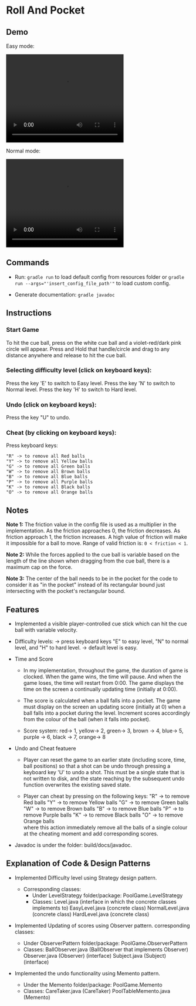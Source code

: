 # Roll And Pocket

## Demo 
Easy mode:

<video width="320" height="240" controls>
  <source src="./src/main/resources/figs/easylevel.mov" type="video/mp4">
</video>

Normal mode:

<video width="320" height="240" controls>
  <source src="./src/main/resources/figs/normallevel.mov" type="video/mp4">
</video>

## Commands

* Run: `gradle run` to load default config from resources folder or 
`gradle run --args="'insert_config_file_path'"` to load custom config.

* Generate documentation: `gradle javadoc`

## Instructions 

### Start Game
To hit the cue ball, press on the white cue ball and a violet-red/dark pink circle will appear. 
Press and Hold that handle/circle and drag to any distance anywhere and release to hit the cue ball.

### Selecting difficulty level (click on keyboard keys):
Press the key 'E' to switch to Easy level.
Press the key 'N' to switch to Normal level.
Press the key 'H' to switch to Hard level.

###  Undo (click on keyboard keys):
Press the key "U" to undo.


### Cheat (by clicking on keyboard keys):
Press keyboard keys:

    "R" -> to remove all Red balls
    "Y" -> to remove all Yellow balls
    "G" -> to remove all Green balls
    "W" -> to remove all Brown balls
    "B" -> to remove all Blue balls
    "P" -> to remove all Purple balls
    "K" -> to remove all Black balls
    "O" -> to remove all Orange balls 

## Notes 

**Note 1:** The friction value in the config file is used as a multiplier in the implementation. As the friction approaches 0, the friction decreases. As friction
approach 1, the friction increases. A high value of friction will make it impossible for a ball to move. Range of valid friction is: `0 < friction < 1`.

**Note 2:** While the forces applied to the cue ball is variable based on the
length of the line shown when dragging from the cue ball, there is a maximum cap
on the force.

**Note 3:** The center of the ball needs to be in the pocket for the code to 
consider it as "in the pocket" instead of its rectangular bound just intersecting
with the pocket's rectangular bound.


## Features 

-  Implemented a visible player-controlled cue stick which can hit the cue ball with variable velocity.

- Difficulty levels:
    -> press keyboard keys "E" to easy level, "N" to normal level, and "H" to hard level.
    -> default level is easy.

-  Time and Score

    - In my implementation, throughout the game, the duration of game is clocked. When the game wins, the time will pause. And when the game loses, the time will restart from 0:00. The game displays the time on the screen a continually updating time (initially at 0:00).

    - The score is calculated when a ball falls into a pocket. The game must display on the screen an updating score (initially at 0) when a ball falls into a pocket during the level. 
    Increment scores accordingly from the colour of the ball (when it falls into pocket).

    - Score system:
    red-> 1, yellow-> 2, green-> 3, brown -> 4, blue-> 5, purple -> 6, black -> 7, orange-> 8

- Undo and Cheat featuere
    - Player can reset the game to an earlier state (including score, time, ball positions) 
    so that a shot can be undo through pressing a keyboard key 'U' to undo a shot. 
    This must be a single state that is not written to disk, and the state reaching by the subsequent 
    undo function overwrites the existing saved state.

    - Player can cheat by pressing on the following keys:
        "R" -> to remove Red balls
        "Y" -> to remove Yellow balls
        "G" -> to remove Green balls
        "W" -> to remove Brown balls
        "B" -> to remove Blue balls
        "P" -> to remove Purple balls
        "K" -> to remove Black balls
        "O" -> to remove Orange balls   
    where this action immediately remove all the balls of a single colour at the cheating moment and add corresponding scores. 

- Javadoc is under the folder: build/docs/javadoc. 

## Explanation of Code & Design Patterns

- Implemented Difficulty level using Strategy design pattern.
    - Corresponding classes:
        - Under LevelStrategy folder/package: PoolGame.LevelStrategy
        - Classes: Level.java (interface in which the concrete classes implements to)
            EasyLevel.java (concrete class)
            NormalLevel.java (concrete class)
            HardLevel.java (concrete class)

- Implemented Updating of scores using Observer pattern.
corresponding classes:
    - Under ObserverPattern folder/package: PoolGame.ObserverPattern
    - Classes: BallObserver.java (BallObserver that implements Observer)
    Observer.java (Observer) (interface)
    Subject.java (Subject) (interface)

- Implemented the undo functionality using Memento pattern.
    - Under the Memento folder/package: PoolGame.Memento 
    - Classes: CareTaker.java (CareTaker)
    PoolTableMemento.java (Memento)


